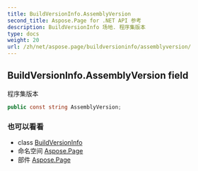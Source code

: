 ```yaml
---
title: BuildVersionInfo.AssemblyVersion
second_title: Aspose.Page for .NET API 参考
description: BuildVersionInfo 场地. 程序集版本
type: docs
weight: 20
url: /zh/net/aspose.page/buildversioninfo/assemblyversion/
---
```

## BuildVersionInfo.AssemblyVersion field

程序集版本

```csharp
public const string AssemblyVersion;
```

### 也可以看看

* class [BuildVersionInfo](../)
* 命名空间 [Aspose.Page](../../buildversioninfo/)
* 部件 [Aspose.Page](../../../)


